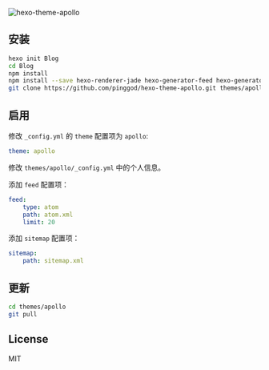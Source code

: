 ![hexo-theme-apollo](https://cloud.githubusercontent.com/assets/9530963/11295742/8f3d451a-8fa8-11e5-90d2-397af60a992d.png)

## 安装

``` bash
hexo init Blog 
cd Blog 
npm install
npm install --save hexo-renderer-jade hexo-generator-feed hexo-generator-sitemap hexo-browsersync
git clone https://github.com/pinggod/hexo-theme-apollo.git themes/apollo
```

## 启用

修改 `_config.yml` 的 `theme` 配置项为 `apollo`:

```yaml
theme: apollo
```

修改 `themes/apollo/_config.yml` 中的个人信息。

添加 `feed` 配置项：

```yaml
feed:
    type: atom
    path: atom.xml
    limit: 20
```

添加 `sitemap` 配置项：

```yaml
sitemap:
    path: sitemap.xml
```

## 更新

``` bash
cd themes/apollo 
git pull
```

## License

MIT
